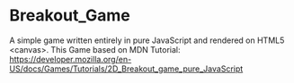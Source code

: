 # Breakout_Game
A simple game written entirely in pure JavaScript and rendered on HTML5 &lt;canvas>. 
This Game based on MDN Tutorial: https://developer.mozilla.org/en-US/docs/Games/Tutorials/2D_Breakout_game_pure_JavaScript
